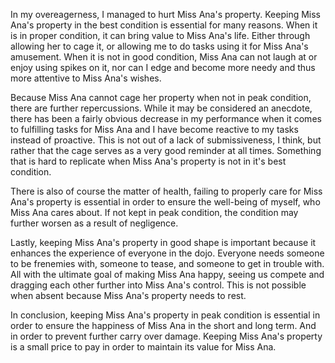 In my overeagerness, I managed to hurt Miss Ana's property. Keeping Miss Ana's property in the best condition is essential for many reasons. When it is in proper condition, it can bring value to Miss Ana's life. Either through allowing her to cage it, or allowing me to do tasks using it for Miss Ana's amusement. When it is not in good condition, Miss Ana can not laugh at or enjoy using spikes on it, nor can I edge and become more needy and thus more attentive to Miss Ana's wishes.

Because Miss Ana cannot cage her property when not in peak condition, there are further repercussions. While it may be considered an anecdote, there has been a fairly obvious decrease in my performance when it comes to fulfilling tasks for Miss Ana and I have become reactive to my tasks instead of proactive. This is not out of a lack of submissiveness, I think, but rather that the cage serves as a very good reminder at all times. Something that is hard to replicate when Miss Ana's property is not in it's best condition. 

There is also of course the matter of health, failing to properly care for Miss Ana's property is essential in order to ensure the well-being of myself, who Miss Ana cares about. If not kept in peak condition, the condition may further worsen as a result of negligence.

Lastly, keeping Miss Ana's property in good shape is important because it enhances the experience of everyone in the dojo. Everyone needs someone to be frenemies with, someone to tease, and someone to get in trouble with. All with the ultimate goal of making Miss Ana happy, seeing us compete and dragging each other further into Miss Ana's control. This is not possible when absent because Miss Ana's property needs to rest.

In conclusion, keeping Miss Ana's property in peak condition is essential in order to ensure the happiness of Miss Ana in the short and long term. And in order to prevent further carry over damage. Keeping Miss Ana's property is a small price to pay in order to maintain its value for Miss Ana.